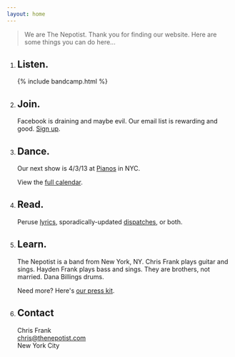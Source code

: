 ```yaml
---
layout: home
---
```

> We are The Nepotist. Thank you for finding our website.
> Here are some things you can do here...

1. ## Listen.
    {% include bandcamp.html %}

2. ## Join.
    Facebook is draining and maybe evil.
    Our email list is rewarding and good.
    [Sign up](http://eepurl.com/rmK2T).

3. ## Dance.
    Our next show is
    4/3/13 at [Pianos](http://www.pianosnyc.com) in NYC.

    View the [full calendar](/gigs).

4. ## Read.
    Peruse [lyrics](/lyrics),
    sporadically-updated [dispatches](/dispatches),
    or both.

5. ## Learn.
    The Nepotist is a band from New York, NY.
    Chris Frank plays guitar and sings. Hayden Frank plays bass and sings.
    They are brothers, not married. Dana Billings drums.

    Need more? Here's [our press kit](/presskit).

6. ## Contact
    Chris Frank  
    [chris@thenepotist.com](mailto:chris@thenepotist.com)  
    New York City

